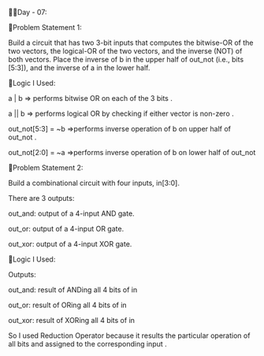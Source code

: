 👩‍💻Day - 07:

📌Problem Statement 1:

Build a circuit that has two 3-bit inputs that computes the bitwise-OR of the two vectors, the logical-OR of the two vectors, and the inverse (NOT)
of both vectors. Place the inverse of b in the upper half of out_not (i.e., bits [5:3]), and the inverse of a in the lower half.

🧠Logic I Used:

a | b => performs bitwise OR on each of the 3 bits .

a || b =>  performs logical OR by checking if either vector is non-zero .

out_not[5:3] = ~b =>performs inverse operation of b on upper half of out_not .

out_not[2:0] = ~a =>performs inverse operation of b on lower half of out_not


📌Problem Statement 2:

Build a combinational circuit with four inputs, in[3:0].

There are 3 outputs:

out_and: output of a 4-input AND gate.

out_or: output of a 4-input OR gate.

out_xor: output of a 4-input XOR gate.

🧠Logic I Used:

Outputs:

out_and: result of ANDing all 4 bits of in

out_or: result of ORing all 4 bits of in

out_xor: result of XORing all 4 bits of in

So I used Reduction Operator because it results the particular operation of all bits and assigned to the corresponding input .

